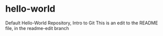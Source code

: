 # hello-world
Default Hello-World Repository, Intro to Git
This is an edit to the README file, in the readme-edit branch
